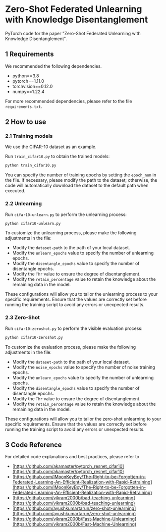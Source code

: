 # Zero-Shot Federated Unlearning with Knowledge Disentanglement
PyTorch code for the paper "Zero-Shot Federated Unlearning with Knowledge Disentanglement".
## 1 Requirements
We recommended the following dependencies.

* python==3.8
* pytorch==1.11.0
* torchvision==0.12.0
* numpy==1.22.4

For more recommended dependencies, please refer to the file `requirements.txt`.

## 2 How to use
### 2.1 Training models
We use the CIFAR-10 dataset as an example.

Run `train_cifar10.py` to obtain the trained models: 

```bash
python train_cifar10.py
```
 You can specify the number of training epochs by setting the `epoch_num` in the file. If necessary, please modify the path to the dataset; otherwise, the code will automatically download the dataset to the default path when executed.

### 2.2 Unlearning
Run `cifar10-unlearn.py` to perform the unlearning process: 
```bash
python cifar10-unlearn.py
```
To customize the unlearning process, please make the following adjustments in the file:
* Modify the `dataset-path` to the path of your local dataset.
* Modify the `unlearn_epochs` value to specify the number of unlearning epochs.
* Modify the `disentangle_epochs` value to specify the number of disentangle epochs.
* Modify the `Thr` value to ensure the degree of disentanglement.
* Modify the `retain_percentage` value to retain the knowledge about the remaining data in the model.

  
These configurations will allow you to tailor the unlearning process to your specific requirements. Ensure that the values are correctly set before running the training script to avoid any errors or unexpected results.

### 2.3 Zero-Shot
Run `cifar10-zeroshot.py` to perform the visible evaluation process: 

```bash
python cifar10-zeroshot.py
```
To customize the evaluation process, please make the following adjustments in the file:
* Modify the `dataset-path` to the path of your local dataset.
* Modify the `noise_epochs` value to specify the number of noise training epochs.
* Modify the `unlearn_epochs` value to specify the number of unlearning epochs.
* Modify the `disentangle_epochs` value to specify the number of disentangle epochs.
* Modify the `Thr` value to ensure the degree of disentanglement.
* Modify the `retain_percentage` value to retain the knowledge about the remaining data in the model.


These configurations will allow you to tailor the zero-shot unlearning to your specific requirements. Ensure that the values are correctly set before running the training script to avoid any errors or unexpected results.

## 3 Code Reference
For detailed code explanations and best practices, please refer to
* [https://github.com/akamaster/pytorch_resnet_cifar10](https://github.com/akamaster/pytorch_resnet_cifar10)
* [https://github.com/IMoonKeyBoy/The-Right-to-be-Forgotten-in-Federated-Learning-An-Efficient-Realization-with-Rapid-Retraining](https://github.com/IMoonKeyBoy/The-Right-to-be-Forgotten-in-Federated-Learning-An-Efficient-Realization-with-Rapid-Retraining)
* [https://github.com/vikram2000b/bad-teaching-unlearning](https://github.com/vikram2000b/bad-teaching-unlearning)
* [https://github.com/ayushkumartarun/zero-shot-unlearning](https://github.com/ayushkumartarun/zero-shot-unlearning)
* [https://github.com/vikram2000b/Fast-Machine-Unlearning](https://github.com/vikram2000b/Fast-Machine-Unlearning)
